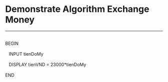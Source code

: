 <h1>Demonstrate Algorithm Exchange Money </h1>
<hr>
<br>BEGIN</br> 
    <br>&nbsp;&nbsp;&nbsp;INPUT tienDoMy </br>
    <br>&nbsp;&nbsp;&nbsp;DISPLAY tienVND = 23000*tienDoMy </br>
<br>END</br>  
